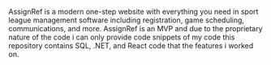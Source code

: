 AssignRef is a modern one-step website with everything you need in sport league management software including registration, game scheduling, communications, and more.
AssignRef is an MVP and due to the proprietary nature of the code i can only provide code snippets of my code this repository contains SQL, .NET, and React code that the features i worked on.
